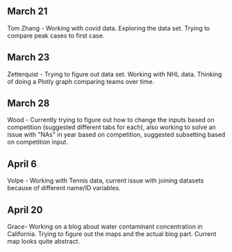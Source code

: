 ## March 21

Tom Zhang - Working with covid data. Exploring the data set. Trying to compare peak cases to first case.

## March 23

Zetterquist - Trying to figure out data set. Working with NHL data. Thinking of doing a Plotly graph comparing teams over time.

## March 28

Wood - Currently trying to figure out how to change the inputs based on competition (suggested different tabs for each), also working to solve an issue with "NAs" in year based on competition, suggested subsetting based on competition input.

## April 6

Volpe - Working with Tennis data, current issue with joining datasets because of different name/ID variables.

## April 20

Grace- Working on a blog about water contaminant concentration in California. Trying to figure out the maps and the actual blog part. Current map looks quite abstract.